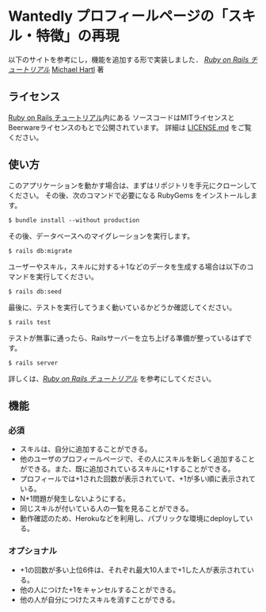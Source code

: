 # Wantedly プロフィールページの「スキル・特徴」の再現

以下のサイトを参考にし，機能を追加する形で実装しました．
[*Ruby on Rails チュートリアル*](https://railstutorial.jp/)
[Michael Hartl](http://www.michaelhartl.com/) 著

## ライセンス

[Ruby on Rails チュートリアル](https://railstutorial.jp/)内にある
ソースコードはMITライセンスとBeerwareライセンスのもとで公開されています。
詳細は [LICENSE.md](LICENSE.md) をご覧ください。

## 使い方

このアプリケーションを動かす場合は、まずはリポジトリを手元にクローンしてください。
その後、次のコマンドで必要になる RubyGems をインストールします。

```
$ bundle install --without production
```

その後、データベースへのマイグレーションを実行します。

```
$ rails db:migrate
```

ユーザーやスキル，スキルに対する＋1などのデータを生成する場合は以下のコマンドを実行してください。

```
$ rails db:seed
```

最後に、テストを実行してうまく動いているかどうか確認してください。

```
$ rails test
```

テストが無事に通ったら、Railsサーバーを立ち上げる準備が整っているはずです。

```
$ rails server
```

詳しくは、[*Ruby on Rails チュートリアル*](https://railstutorial.jp/)
を参考にしてください。

## 機能
### 必須
- スキルは、自分に追加することができる。
- 他のユーザのプロフィールページで、その人にスキルを新しく追加することができる。また、既に追加されているスキルに+1することができる。
- プロフィールでは+1された回数が表示されていて、+1が多い順に表示されている。
- N+1問題が発生しないようにする。
- 同じスキルが付いている人の一覧を見ることができる。
- 動作確認のため、Herokuなどを利用し、パブリックな環境にdeployしている。

### オプショナル
- +1の回数が多い上位6件は、それぞれ最大10人まで+1した人が表示されている。
- 他の人につけた+1をキャンセルすることができる。
- 他の人が自分につけたスキルを消すことができる。